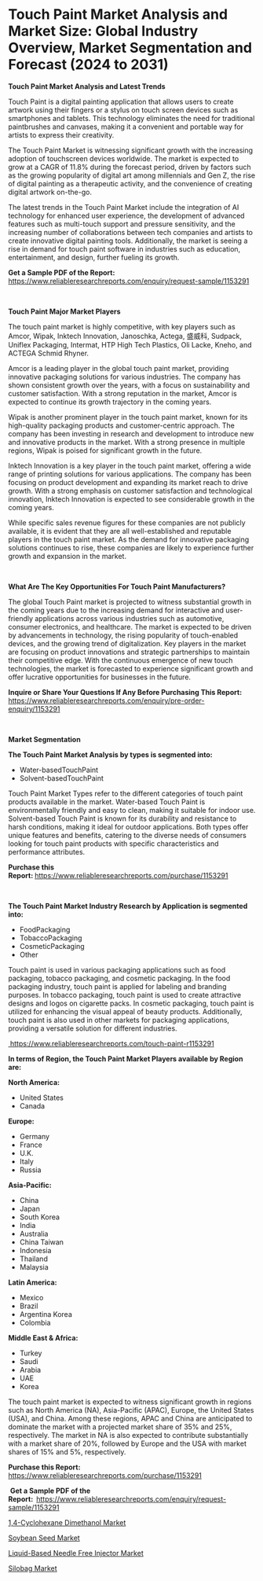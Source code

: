 <p><h1>Touch Paint Market Analysis and Market Size: Global Industry Overview, Market Segmentation and Forecast (2024 to 2031)</h1></p><p><strong>Touch Paint Market Analysis and Latest Trends</strong></p>
<p><p>Touch Paint is a digital painting application that allows users to create artwork using their fingers or a stylus on touch screen devices such as smartphones and tablets. This technology eliminates the need for traditional paintbrushes and canvases, making it a convenient and portable way for artists to express their creativity.</p><p>The Touch Paint Market is witnessing significant growth with the increasing adoption of touchscreen devices worldwide. The market is expected to grow at a CAGR of 11.8% during the forecast period, driven by factors such as the growing popularity of digital art among millennials and Gen Z, the rise of digital painting as a therapeutic activity, and the convenience of creating digital artwork on-the-go.</p><p>The latest trends in the Touch Paint Market include the integration of AI technology for enhanced user experience, the development of advanced features such as multi-touch support and pressure sensitivity, and the increasing number of collaborations between tech companies and artists to create innovative digital painting tools. Additionally, the market is seeing a rise in demand for touch paint software in industries such as education, entertainment, and design, further fueling its growth.</p></p>
<p><strong>Get a Sample PDF of the Report:&nbsp;</strong> <a href="https://www.reliableresearchreports.com/enquiry/request-sample/1153291">https://www.reliableresearchreports.com/enquiry/request-sample/1153291</a></p>
<p>&nbsp;</p>
<p><strong>Touch Paint Major Market Players</strong></p>
<p><p>The touch paint market is highly competitive, with key players such as Amcor, Wipak, Inktech Innovation, Janoschka, Actega, 盛威科, Sudpack, Uniflex Packaging, Intermat, HTP High Tech Plastics, Oli Lacke, Kneho, and ACTEGA Schmid Rhyner.</p><p>Amcor is a leading player in the global touch paint market, providing innovative packaging solutions for various industries. The company has shown consistent growth over the years, with a focus on sustainability and customer satisfaction. With a strong reputation in the market, Amcor is expected to continue its growth trajectory in the coming years.</p><p>Wipak is another prominent player in the touch paint market, known for its high-quality packaging products and customer-centric approach. The company has been investing in research and development to introduce new and innovative products in the market. With a strong presence in multiple regions, Wipak is poised for significant growth in the future.</p><p>Inktech Innovation is a key player in the touch paint market, offering a wide range of printing solutions for various applications. The company has been focusing on product development and expanding its market reach to drive growth. With a strong emphasis on customer satisfaction and technological innovation, Inktech Innovation is expected to see considerable growth in the coming years.</p><p>While specific sales revenue figures for these companies are not publicly available, it is evident that they are all well-established and reputable players in the touch paint market. As the demand for innovative packaging solutions continues to rise, these companies are likely to experience further growth and expansion in the market.</p></p>
<p>&nbsp;</p>
<p><strong>What Are The Key Opportunities For Touch Paint Manufacturers?</strong></p>
<p><p>The global Touch Paint market is projected to witness substantial growth in the coming years due to the increasing demand for interactive and user-friendly applications across various industries such as automotive, consumer electronics, and healthcare. The market is expected to be driven by advancements in technology, the rising popularity of touch-enabled devices, and the growing trend of digitalization. Key players in the market are focusing on product innovations and strategic partnerships to maintain their competitive edge. With the continuous emergence of new touch technologies, the market is forecasted to experience significant growth and offer lucrative opportunities for businesses in the future.</p></p>
<p><strong>Inquire or Share Your Questions If Any Before Purchasing This Report:</strong> <a href="https://www.reliableresearchreports.com/enquiry/pre-order-enquiry/1153291">https://www.reliableresearchreports.com/enquiry/pre-order-enquiry/1153291</a></p>
<p>&nbsp;</p>
<p><strong>Market Segmentation</strong></p>
<p><strong>The Touch Paint Market Analysis by types is segmented into:</strong></p>
<p><ul><li>Water-basedTouchPaint</li><li>Solvent-basedTouchPaint</li></ul></p>
<p><p>Touch Paint Market Types refer to the different categories of touch paint products available in the market. Water-based Touch Paint is environmentally friendly and easy to clean, making it suitable for indoor use. Solvent-based Touch Paint is known for its durability and resistance to harsh conditions, making it ideal for outdoor applications. Both types offer unique features and benefits, catering to the diverse needs of consumers looking for touch paint products with specific characteristics and performance attributes.</p></p>
<p><strong>Purchase this Report:&nbsp;</strong><a href="https://www.reliableresearchreports.com/purchase/1153291">https://www.reliableresearchreports.com/purchase/1153291</a></p>
<p>&nbsp;</p>
<p><strong>The Touch Paint Market Industry Research by Application is segmented into:</strong></p>
<p><ul><li>FoodPackaging</li><li>TobaccoPackaging</li><li>CosmeticPackaging</li><li>Other</li></ul></p>
<p><p>Touch paint is used in various packaging applications such as food packaging, tobacco packaging, and cosmetic packaging. In the food packaging industry, touch paint is applied for labeling and branding purposes. In tobacco packaging, touch paint is used to create attractive designs and logos on cigarette packs. In cosmetic packaging, touch paint is utilized for enhancing the visual appeal of beauty products. Additionally, touch paint is also used in other markets for packaging applications, providing a versatile solution for different industries.</p></p>
<p><a href="https://www.reliableresearchreports.com/touch-paint-r1153291">&nbsp;https://www.reliableresearchreports.com/touch-paint-r1153291</a></p>
<p><strong>In terms of Region, the Touch Paint Market Players available by Region are:</strong></p>
<p>
    <p> <strong> North America: </strong>
        <ul>
            <li>United States</li>
            <li>Canada</li>
        </ul>
        </p> 
    <p> <strong> Europe: </strong>
        <ul>
            <li>Germany</li>
            <li>France</li>
            <li>U.K.</li>
            <li>Italy</li>
            <li>Russia</li>
        </ul>
        </p> 
    <p> <strong> Asia-Pacific: </strong>
        <ul>
            <li>China</li>
            <li>Japan</li>
            <li>South Korea</li>
            <li>India</li>
            <li>Australia</li>
            <li>China Taiwan</li>
            <li>Indonesia</li>
            <li>Thailand</li>
            <li>Malaysia</li>
        </ul>
        </p> 
    <p> <strong> Latin America: </strong>
        <ul>
            <li>Mexico</li>
            <li>Brazil</li>
            <li>Argentina Korea</li>
            <li>Colombia</li>
        </ul>
        </p> 
    <p> <strong> Middle East & Africa: </strong>
        <ul>
            <li>Turkey</li>
            <li>Saudi</li>
            <li>Arabia</li>
            <li>UAE</li>
            <li>Korea</li>
        </ul>
    </p>
    </p>
<p><p>The touch paint market is expected to witness significant growth in regions such as North America (NA), Asia-Pacific (APAC), Europe, the United States (USA), and China. Among these regions, APAC and China are anticipated to dominate the market with a projected market share of 35% and 25%, respectively. The market in NA is also expected to contribute substantially with a market share of 20%, followed by Europe and the USA with market shares of 15% and 5%, respectively.</p></p>
<p><strong>Purchase this Report: </strong><a href="https://www.reliableresearchreports.com/purchase/1153291">https://www.reliableresearchreports.com/purchase/1153291</a></p>
<p>&nbsp;<strong>Get a Sample PDF of the Report:&nbsp;&nbsp;</strong><a href="https://www.reliableresearchreports.com/enquiry/request-sample/1153291">https://www.reliableresearchreports.com/enquiry/request-sample/1153291</a></p>
<p><strong></strong></p>
<p><p><a href="https://github.com/RoccoManning/Market-Research-Report-List-6/blob/main/14-cyclohexane-dimethanol-market.md">1,4-Cyclohexane Dimethanol Market</a></p><p><a href="https://medium.com/@emily.sutherland4534/global-soybean-seed-market-sector-types-applications-market-player-strategies-regional-growth-6a37d62a1574">Soybean Seed Market</a></p><p><a href="https://github.com/gulaimolin/Market-Research-Report-List-5/blob/main/liquid-based-needle-free-injector-market.md">Liquid-Based Needle Free Injector Market</a></p><p><a href="https://medium.com/@dan.murray5879/exploring-silobag-market-dynamics-global-trends-and-future-growth-prospects-2024-2031-covered-a20a7d89379b">Silobag Market</a></p></p>